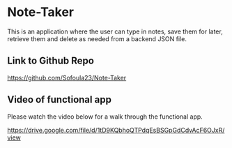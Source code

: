 # Note-Taker

This is an application where the user can type in notes, save them for later, retrieve them and delete as needed from a backend JSON file.

## Link to Github Repo

https://github.com/Sofoula23/Note-Taker

## Video of functional app

Please watch the video below for a walk through the functional app.

https://drive.google.com/file/d/1tD9KQbhoQTPdqEsBSGpGdCdvAcF6OJxR/view



